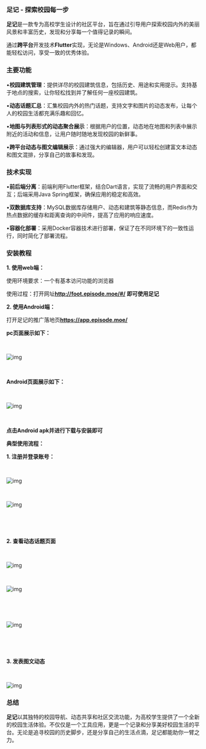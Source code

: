 ### **足记 - 探索校园每一步**

**足记**是一款专为高校学生设计的社区平台，旨在通过引导用户探索校园内外的美丽风景和丰富历史，发现和分享每一个值得记录的瞬间。

通过**跨平台**开发技术**Flutter**实现，无论是Windows、Android还是Web用户，都能轻松访问，享受一致的优秀体验。

### **主要功能**

•**校园建筑管理**：提供详尽的校园建筑信息，包括历史、用途和实用提示。支持基于地点的搜索，让你轻松找到并了解任何一座校园建筑。

•**动态话题汇总**：汇集校园内外的热门话题，支持文字和图片的动态发布，让每个人的校园生活都充满乐趣和回忆。

•**地图与列表形式的动态聚合展示**：根据用户的位置，动态地在地图和列表中展示附近的活动和信息，让用户随时随地发现校园的新鲜事。

•**跨平台动态与图文编辑展示**：通过强大的编辑器，用户可以轻松创建富文本动态和图文混排，分享自己的故事和发现。

### **技术实现**

•**前后端分离**：前端利用Flutter框架，结合Dart语言，实现了流畅的用户界面和交互；后端采用Java Spring框架，确保应用的稳定和高效。

•**双数据库支持**：MySQL数据库存储用户、动态和建筑等静态信息，而Redis作为热点数据的缓存和距离查询的中间件，提高了应用的响应速度。

•**容器化部署**：采用Docker容器技术进行部署，保证了在不同环境下的一致性运行，同时简化了部署流程。

### **安装教程**

**1.  使用web端：**

使用环境要求：一个有基本访问功能的浏览器

使用过程：打开网址**http://foot.episode.moe/#/** **即可使用足记**

**2.  使用Android端：**

打开足记的推广落地页**https://app.episode.moe/** 

**pc页面展示如下：**

﻿

![img](https://2024.jsjds.com.cn/Backend/Work/work/download-article-picture?name=20240589351714318993q57Nk-pQ15vT_-FpwTYy-jDKvXTL7X.png)

﻿﻿



**Android页面展示如下：**

﻿

![img](https://2024.jsjds.com.cn/Backend/Work/work/download-article-picture?name=20240589351714319023VBSMPMBX0Aib95oFEKR7lUuG6HUkxE.jpg)

﻿﻿



**点击Android apk并进行下载与安装即可**

**典型使用流程：**

**1.  注册并登录账号：**

﻿

![img](https://2024.jsjds.com.cn/Backend/Work/work/download-article-picture?name=20240589351714319080qerPTVZeq_2eSkg-P29a5Q0eA9EKI7.jpg)

﻿            

![img](https://2024.jsjds.com.cn/Backend/Work/work/download-article-picture?name=202405893517143191080HJbCGzvvdgpv8uzFBQfjlVv8yhGr1.jpg)

﻿

﻿



**2.  查看动态话题页面**

﻿

![img](https://2024.jsjds.com.cn/Backend/Work/work/download-article-picture?name=20240589351714319150SskRiMb1en59aDwnTxIaiWrO_ev1K2.jpg)

﻿           

![img](https://2024.jsjds.com.cn/Backend/Work/work/download-article-picture?name=20240589351714319151IiM3dw30YcVVDb2OuZkj69LhDbu-pP.jpg)

﻿

​            

![img](https://2024.jsjds.com.cn/Backend/Work/work/download-article-picture?name=20240589351714319151Lb4BjU5dcyImITtBFcGbMkIcUEtlbI.jpg)

﻿

﻿



**3.  发表图文动态**

﻿

![img](https://2024.jsjds.com.cn/Backend/Work/work/download-article-picture?name=202405893517143192198mVQAfZt5IeDaVopshbvhGI033ToLL.jpg)

### ﻿﻿**总结**

**足记**以其独特的校园导航、动态共享和社区交流功能，为高校学生提供了一个全新的校园生活体验。不仅仅是一个工具应用，更是一个记录和分享美好校园生活的平台。无论是追寻校园的历史脚步，还是分享自己的生活点滴，足记都能助你一臂之力。
